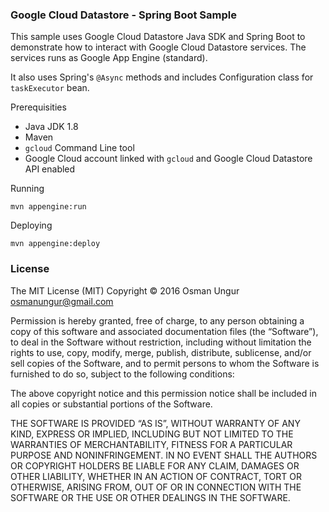 ### Google Cloud Datastore - Spring Boot Sample

This sample uses Google Cloud Datastore Java SDK and Spring Boot to demonstrate how to
interact with Google Cloud Datastore services.  The services runs as Google App Engine (standard).

It also uses Spring's `@Async` methods and includes Configuration class for `taskExecutor` bean.

Prerequisities

* Java JDK 1.8
* Maven
* `gcloud` Command Line tool
* Google Cloud account linked with `gcloud` and Google Cloud Datastore API enabled

Running

    mvn appengine:run

Deploying

    mvn appengine:deploy

### License

The MIT License (MIT)
Copyright © 2016 Osman Ungur <osmanungur@gmail.com>

Permission is hereby granted, free of charge, to any person obtaining a copy
of this software and associated documentation files (the “Software”), to deal
in the Software without restriction, including without limitation the rights
to use, copy, modify, merge, publish, distribute, sublicense, and/or sell
copies of the Software, and to permit persons to whom the Software is
furnished to do so, subject to the following conditions:

The above copyright notice and this permission notice shall be included in
all copies or substantial portions of the Software.

THE SOFTWARE IS PROVIDED “AS IS”, WITHOUT WARRANTY OF ANY KIND, EXPRESS OR
IMPLIED, INCLUDING BUT NOT LIMITED TO THE WARRANTIES OF MERCHANTABILITY,
FITNESS FOR A PARTICULAR PURPOSE AND NONINFRINGEMENT. IN NO EVENT SHALL THE
AUTHORS OR COPYRIGHT HOLDERS BE LIABLE FOR ANY CLAIM, DAMAGES OR OTHER
LIABILITY, WHETHER IN AN ACTION OF CONTRACT, TORT OR OTHERWISE, ARISING FROM,
OUT OF OR IN CONNECTION WITH THE SOFTWARE OR THE USE OR OTHER DEALINGS IN
THE SOFTWARE.